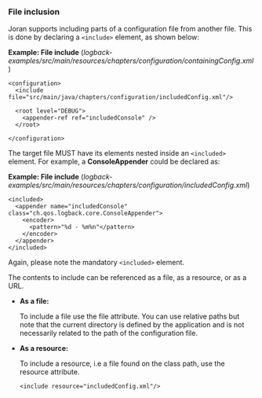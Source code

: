 ### File inclusion

Joran supports including parts of a configuration file from another file. This is done by declaring a `<include>` element, as shown below:

**Example: File include** (_logback-examples/src/main/resources/chapters/configuration/containingConfig.xml_)


```
<configuration>
  <include file="src/main/java/chapters/configuration/includedConfig.xml"/>

  <root level="DEBUG">
    <appender-ref ref="includedConsole" />
  </root>

</configuration>
```

The target file MUST have its elements nested inside an `<included>` element. For example, a **ConsoleAppender** could be declared as:

**Example: File include** (_logback-examples/src/main/resources/chapters/configuration/includedConfig.xml_)


```
<included>
  <appender name="includedConsole" class="ch.qos.logback.core.ConsoleAppender">
    <encoder>
      <pattern>"%d - %m%n"</pattern>
    </encoder>
  </appender>
</included>
```

Again, please note the mandatory `<included>` element.

The contents to include can be referenced as a file, as a resource, or as a URL.

* **As a file:**
  
  To include a file use the file attribute. You can use relative paths but note that the current directory is defined by the application and is not necessarily related to the path of the configuration file.

* **As a resource:**

  To include a resource, i.e a file found on the class path, use the resource attribute.
  
  ```
  <include resource="includedConfig.xml"/>
  ```





